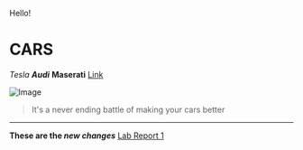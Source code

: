 Hello!
# CARS
*Tesla*
_**Audi**_
__Maserati__
[Link](https://www.tesla.com/modely)

![Image](https://www.edmunds.com/tesla/model-y/)
> It's a never ending battle of making your cars better
***
**These are the _new changes_**
[Lab Report 1](https://sallada1.github.io/cse15l-lab-reports/lab-report-1-week-2.html)